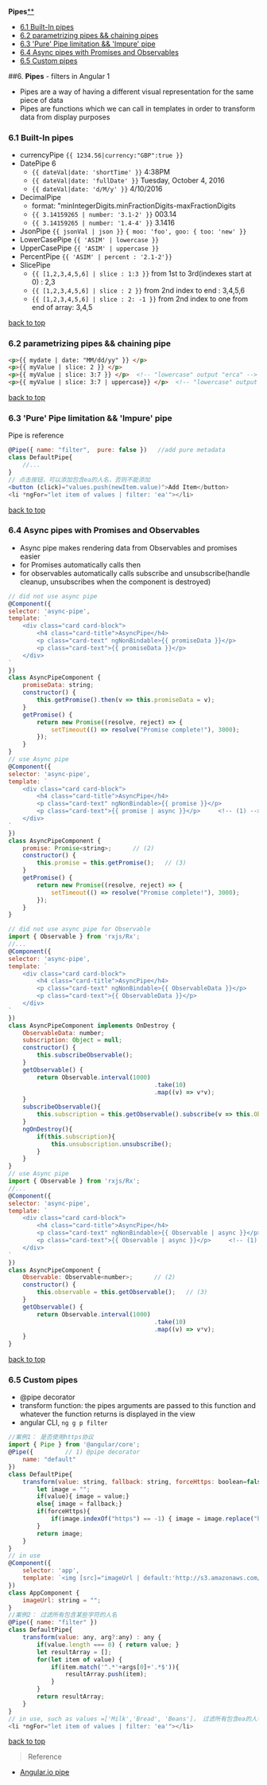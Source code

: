 **Pipes**[**](#top)

- [6.1 Built-In pipes](#Built-In-pipes)
- [6.2 parametrizing pipes && chaining pipes](#parametrizing-pipes)
- [6.3 'Pure' Pipe limitation && 'Impure' pipe](#Impure-pipe)
- [6.4 Async pipes with Promises and Observables](#Async-pipes-with-Promises-and-Observables)
- [6.5 Custom pipes](#Custom-pipes)

##6. **Pipes** - filters in Angular 1

- Pipes are a way of having a different visual representation for the same piece of data
- Pipes are functions which we can call in templates in order to transform data from display purposes

<h3 id="Built-In-pipes">6.1 Built-In pipes</h3>

- currencyPipe `{{ 1234.56|currency:"GBP":true }}`
- DatePipe 6
	-  `{{ dateVal|date: 'shortTime' }}`  4:38PM
	-  `{{ dateVal|date: 'fullDate' }}`   Tuesday, October 4, 2016
	-  `{{ dateVal|date: 'd/M/y' }}`      4/10/2016
- DecimalPipe  
	- format:   "minIntegerDigits.minFractionDigits-maxFractionDigits
	- `{{ 3.14159265 | number: '3.1-2' }}`  003.14
	- `{{ 3.14159265 | number: '1.4-4' }}`  3.1416
- JsonPipe   `{{ jsonVal | json }}`   `{ moo: 'foo', goo: { too: 'new' }}`
- LowerCasePipe    `{{ 'ASIM' | lowercase }}`
- UpperCasePipe    `{{ 'ASIM' | uppercase }}`
- PercentPipe    `{{ 'ASIM' | percent : '2.1-2'}}`
- SlicePipe
	- `{{ [1,2,3,4,5,6] | slice : 1:3 }}`    from 1st to 3rd(indexes start at 0)    : 2,3
	- `{{ [1,2,3,4,5,6] | slice : 2 }}`      from 2nd index to end                  : 3,4,5,6
	- `{{ [1,2,3,4,5,6] | slice : 2: -1 }}`  from 2nd index to one from end of array: 3,4,5

[back to top](#top)

<h3 id="parametrizing-pipes">6.2 parametrizing pipes && chaining pipe </h3>

```html
<p>{{ mydate | date: "MM/dd/yy" }} </p>
<p>{{ myValue | slice: 2 }} </p>
<p>{{ myValue | slice: 3:7 }} </p>  <!-- "lowercase" output "erca" -->
<p>{{ myValue | slice: 3:7 | uppercase}} </p>  <!-- "lowercase" output "ERCA" -->
```

[back to top](#top)

<h3 id="Impure-pipe">6.3 'Pure' Pipe limitation && 'Impure' pipe </h3>

Pipe is reference

```javascript
@Pipe({ name: "filter",  pure: false })   //add pure metadata
class DefaultPipe{
	//...
}
// 点击按钮，可以添加包含ea的人名，否则不能添加
<button (click)="values.push(newItem.value)">Add Item</button>
<li *ngFor="let item of values | filter: 'ea'"></li>
```

[back to top](#top)

<h3 id="Async-pipes-with-Promises-and-Observables">6.4 Async pipes with Promises and Observables</h3>

- Async pipe makes rendering data from Observables and promises easier
- for Promises automatically calls then
- for observables automatically calls subscribe and unsubscribe(handle cleanup, unsubscribes when the component is destroyed)

```javascript
// did not use async pipe
@Component({
selector: 'async-pipe',
template: `
	<div class="card card-block">
		<h4 class="card-title">AsyncPipe</h4>
		<p class="card-text" ngNonBindable>{{ promiseData }}</p>
		<p class="card-text">{{ promiseData }}</p>
	</div>
`
})
class AsyncPipeComponent {
	promiseData: string;
	constructor() {
		this.getPromise().then(v => this.promiseData = v);
	}
	getPromise() {
		return new Promise((resolve, reject) => {
			setTimeout(() => resolve("Promise complete!"), 3000);
		});
	}
}
// use Async pipe
@Component({
selector: 'async-pipe',
template: `
	<div class="card card-block">
		<h4 class="card-title">AsyncPipe</h4>
		<p class="card-text" ngNonBindable>{{ promise }}</p>
		<p class="card-text">{{ promise | async }}</p>     <!-- (1) -->
	</div>
`
})
class AsyncPipeComponent {
	promise: Promise<string>;      // (2)
	constructor() {
		this.promise = this.getPromise();   // (3)
	}
	getPromise() {
		return new Promise((resolve, reject) => {
			setTimeout(() => resolve("Promise complete!"), 3000);
		});
	}
}
```

```javascript
// did not use async pipe for Observable
import { Observable } from 'rxjs/Rx';
//...
@Component({
selector: 'async-pipe',
template: `
	<div class="card card-block">
		<h4 class="card-title">AsyncPipe</h4>
		<p class="card-text" ngNonBindable>{{ ObservableData }}</p>
		<p class="card-text">{{ ObservableData }}</p>
	</div>
`
})
class AsyncPipeComponent implements OnDestroy {
	ObservableData: number;
	subscription: Object = null;
	constructor() {
		this.subscribeObservable();
	}
	getObservable() {
		return Observable.interval(1000)
										 .take(10)
										 .map((v) => v*v);
	}
	subscribeObservable(){
		this.subscription = this.getObservable().subscribe(v => this.ObservableData = v);
	}
	ngOnDestroy(){
		if(this.subscription){
			this.unsubscription.unsubscribe();
		}
	}
}
// use Async pipe
import { Observable } from 'rxjs/Rx';
//...
@Component({
selector: 'async-pipe',
template: `
	<div class="card card-block">
		<h4 class="card-title">AsyncPipe</h4>
		<p class="card-text" ngNonBindable>{{ Observable | async }}</p>
		<p class="card-text">{{ Observable | async }}</p>     <!-- (1) -->
	</div>
`
})
class AsyncPipeComponent {
	Observable: Observable<number>;      // (2)
	constructor() {
		this.observable = this.getObservable();   // (3)
	}
	getObservable() {
		return Observable.interval(1000)
										 .take(10)
										 .map((v) => v*v);
	}
}
```

[back to top](#top)

<h3 id="Custom-pipes">6.5 Custom pipes</h3>

- @pipe decorator
- transform function: the pipes arguments are passed to this function and whatever the function returns is displayed in the view
- angular CLI, `ng g p filter`

```javascript
//案例1： 是否使用https协议
import { Pipe } from '@angular/core';
@Pipe({         // 1) @pipe decorator
	name: "default"
})
class DefaultPipe{
	transform(value: string, fallback: string, forceHttps: boolean=false) : string {    // 2)transform function
		let image = "";
		if(value){ image = value;}
		else{ image = fallback;}
		if(forceHttps){
			if(image.indexOf("https") == -1) { image = image.replace("http","https"); }
		}
		return image;
	}
}
// in use
@Component({
	selector: 'app',
	template: `<img [src]="imageUrl | default:'http://s3.amazonaws.com/uifaces/faces/twitter/sillyleo/128.jpg':true"/>`
})
class AppComponent {
	imageUrl: string = "";
}
//案例2： 过滤所有包含某些字符的人名
@Pipe({ name: "filter" })
class DefaultPipe{
	transform(value: any, arg?:any) : any {
		if(value.length === 0) { return value; }
		let resultArray = [];
		for(let item of value) {
			if(item.match('^.*'+args[0]+'.*$')){
				resultArray.push(item);
			}
		}
		return resultArray;
	}
}
// in use, such as values =['Milk','Bread', 'Beans']， 过滤所有包含ea的人名
<li *ngFor="let item of values | filter: 'ea'"></li>
```

[back to top](#top)

> Reference

- [Angular.io pipe](https://angular.io/docs/ts/latest/api/#!?query=pipe)
